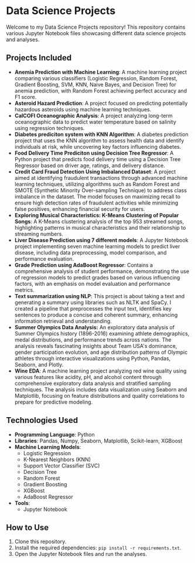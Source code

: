 # Data Science Projects

Welcome to my Data Science Projects repository! This repository contains various Jupyter Notebook files showcasing different data science projects and analyses.

## Projects Included

- **Anemia Prediction with Machine Learning**: A machine learning project comparing various classifiers (Logistic Regression, Random Forest, Gradient Boosting, SVM, KNN, Naive Bayes, and Decision Tree) for anemia prediction, with Random Forest achieving perfect accuracy and F1 score.
- **Asteroid Hazard Prediction**: A project focused on predicting potentially hazardous asteroids using machine learning techniques.
- **CalCOFI Oceanographic Analysis**: A project analyzing long-term oceanographic data to predict water temperature based on salinity using regression techniques.
- **Diabetes prediciton system with KNN Algorithm**: A diabetes prediction project that uses the KNN algorithm to assess health data and identify individuals at risk, while uncovering key factors influencing diabetes.
- **Food Delivery Time Prediciton using Decision Tree Regressor**: A Python project that predicts food delivery time using a Decision Tree Regressor based on driver age, ratings, and delivery distance.
- **Credit Card Fraud Detection Using Imbalanced Dataset**: A project aimed at identifying fraudulent transactions through advanced machine learning techniques, utilizing algorithms such as Random Forest and SMOTE (Synthetic Minority Over-sampling Technique) to address class imbalance in the dataset. The model focuses on maximizing recall to ensure high detection rates of fraudulent activities while minimizing false positives, enhancing financial security for users.
- **Exploring Musical Characteristics: K-Means Clustering of Popular Songs**: A K-Means clustering analysis of the top 953 streamed songs, highlighting patterns in musical characteristics and their relationship to streaming numbers.
- **Liver Disease Prediction using 7 different models**: A Jupyter Notebook project implementing seven machine learning models to predict liver disease, including data preprocessing, model comparison, and performance evaluation.
- **Grade Prediction using AdaBoost Regressor**: Contains a comprehensive analysis of student performance, demonstrating the use of regression models to predict grades based on various influencing factors, with an emphasis on model evaluation and performance metrics.
- **Text summarization using NLP**: This project is about taking a text and generating a summary using libraries such as NLTK and SpaCy. I created a pipeline that preprocesses the input text, identifies key sentences to produce a concise and coherent summary, enhancing information retrieval and understanding.
- **Summer Olympics Data Analysis:** An exploratory data analysis of Summer Olympics history (1896-2016) examining athlete demographics, medal distributions, and performance trends across nations. The analysis reveals fascinating insights about Team USA's dominance, gender participation evolution, and age distribution patterns of Olympic athletes through interactive visualizations using Python, Pandas, Seaborn, and Plotly.
- **Wine EDA**: A machine learning project analyzing red wine quality using various features like acidity, pH, and alcohol content through comprehensive exploratory data analysis and stratified sampling techniques. The analysis includes data visualization using Seaborn and Matplotlib, focusing on feature distributions and quality correlations to prepare for predictive modeling.

## Technologies Used

- **Programming Language**: Python
- **Libraries**: Pandas, Numpy, Seaborn, Matplotlib, Scikit-learn, XGBoost
- **Machine Learning Models**: 
  - Logistic Regression
  - K-Nearest Neighbors (KNN)
  - Support Vector Classifier (SVC)
  - Decision Tree
  - Random Forest
  - Gradient Boosting
  - XGBoost
  - AdaBoost Regressor
- **Tools**: 
  - Jupyter Notebook

## How to Use

1. Clone this repository.
2. Install the required dependencies: `pip install -r requirements.txt`.
3. Open the Jupyter Notebook files and run the analyses.
